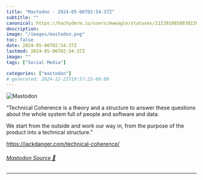 ```yaml
---
title: "Mastodon - 2024-05-06T02:54:37Z"
subtitle: ""
canonical: https://hachyderm.io/users/mweagle/statuses/112391885803822662
description:
image: "/images/mastodon.png"
toc: false
date: 2024-05-06T02:54:37Z
lastmod: 2024-05-06T02:54:37Z
image: ""
tags: ["Social Media"]

categories: ["mastodon"]
# generated: 2024-12-22T19:57:25-08:00
---
```

![Mastodon](/images/mastodon.png)

<p>“Technical Coherence is a theory and a structure to answer these questions about the whole system full of people and software and data.</p><p>We start from the outside and work our way in, from the purpose of the product into a technical structure.”</p><p><a href="https://jackdanger.com/technical-coherence/" target="_blank" rel="nofollow noopener noreferrer" translate="no"><span class="invisible">https://</span><span class="ellipsis">jackdanger.com/technical-coher</span><span class="invisible">ence/</span></a></p>


###### [Mastodon Source 🐘](https://hachyderm.io/@mweagle/112391885803822662)

___
